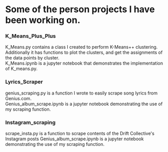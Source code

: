 # Some of the person projects I have been working on.   
### K_Means_Plus_Plus
  K_Means.py contains a class I created to perform K-Means++ clustering. Additionally it has functions to plot the clusters, and get the assignments of the data points by cluster.    
  K_Means.ipynb is a jupyter notebook that demonstrates the implementation of K_means.py.


### Lyrics_Scraper
  genius_scraping.py is a function I wrote to easily scrape song lyrics from Genius.com.   
  Genius_album_scrape.ipynb is a jupyter notebook demonstrating the use of my scraping function.

### Instagram_scraping
  scrape_insta.py is a function to scrape contents of the Drift Collective's Instagram posts
  Genius_album_scrape.ipynb is a jupyter notebook demonstrating the use of my scraping function.
